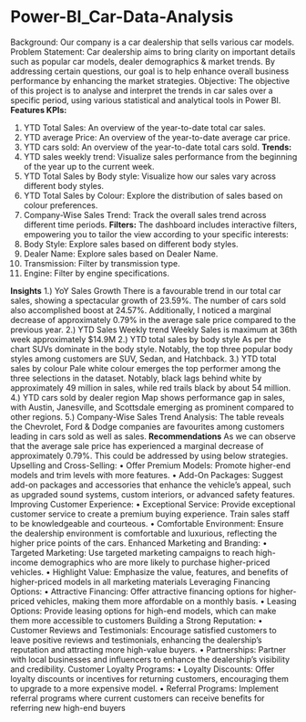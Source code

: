 # Power-BI_Car-Data-Analysis
Background: Our company is a car dealership that sells various car models. 
Problem Statement: Car dealership aims to bring clarity on important details such as popular car models, dealer demographics & market trends. By addressing certain questions, our goal is to help enhance overall business performance by enhancing the market strategies.
Objective: The objective of this project is to analyse and interpret the trends in car sales over a specific period, using various statistical and analytical tools in Power BI.
**Features KPIs:** 
1)	YTD Total Sales: An overview of the year-to-date total car sales.
2)	YTD average Price: An overview of the year-to-date average car price.
3)	YTD cars sold: An overview of the year-to-date total cars sold.
**Trends:**
4)	 YTD sales weekly trend: Visualize sales performance from the beginning of the year up to the current week.
5)	 YTD Total Sales by Body style: Visualize how our sales vary across different body styles.
6)	 YTD Total Sales by Colour: Explore the distribution of sales based on colour preferences.
7)	 Company-Wise Sales Trend: Track the overall sales trend across different time periods.
**Filters:** The dashboard includes interactive filters, empowering you to tailor the view according to your specific interests:
1)	 Body Style: Explore sales based on different body styles.
2)	 Dealer Name: Explore sales based on Dealer Name.
3)	 Transmission: Filter by transmission type.
4)	 Engine: Filter by engine specifications.

**Insights**
1.) YoY Sales Growth
There is a favourable trend in our total car sales, showing a spectacular growth of 23.59%. The number of cars sold also accomplished boost at 24.57%. Additionally, I noticed a marginal decrease of approximately 0.79% in the average sale price compared to the previous year.
2.) YTD Sales Weekly trend
Weekly Sales is maximum at 36th week approximately $14.9M
2.) YTD total sales by body style
As per the chart SUVs dominate in the body style. Notably, the top three popular body styles among customers are SUV, Sedan, and Hatchback.
3.) YTD total sales by colour
Pale white colour emerges the top performer among the three selections in the dataset. Notably, black lags behind white by approximately 49 million in sales, while red trails black by about 54 million.
4.) YTD cars sold by dealer region
Map shows performance gap in sales, with Austin, Janesville, and Scottsdale emerging as prominent compared to other regions.
5.) Company-Wise Sales Trend Analysis:
The table reveals the Chevrolet, Ford & Dodge companies are favourites among customers leading in cars sold as well as sales.
**Recommendations**
As we can observe that the average sale price has experienced a marginal decrease of approximately 0.79%. This could be addressed by using below strategies.
Upselling and Cross-Selling:
•	Offer Premium Models: Promote higher-end models and trim levels with more features.
•	Add-On Packages: Suggest add-on packages and accessories that enhance the vehicle’s appeal, such as upgraded sound systems, custom interiors, or advanced safety features.
Improving Customer Experience:
•	Exceptional Service: Provide exceptional customer service to create a premium buying experience. Train sales staff to be knowledgeable and courteous.
•	Comfortable Environment: Ensure the dealership environment is comfortable and luxurious, reflecting the higher price points of the cars.
Enhanced Marketing and Branding:
•	Targeted Marketing: Use targeted marketing campaigns to reach high-income demographics who are more likely to purchase higher-priced vehicles.
•	Highlight Value: Emphasize the value, features, and benefits of higher-priced models in all marketing materials
Leveraging Financing Options:
•	Attractive Financing: Offer attractive financing options for higher-priced vehicles, making them more affordable on a monthly basis.
•	Leasing Options: Provide leasing options for high-end models, which can make them more accessible to customers
Building a Strong Reputation:
•	Customer Reviews and Testimonials: Encourage satisfied customers to leave positive reviews and testimonials, enhancing the dealership’s reputation and attracting more high-value buyers.
•	Partnerships: Partner with local businesses and influencers to enhance the dealership’s visibility and credibility.
Customer Loyalty Programs:
•	Loyalty Discounts: Offer loyalty discounts or incentives for returning customers, encouraging them to upgrade to a more expensive model.
•	Referral Programs: Implement referral programs where current customers can receive benefits for referring new high-end buyers
